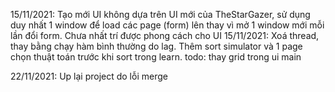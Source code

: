 15/11/2021: 
 Tạo mới UI không dựa trên UI mới của TheStarGazer, sử dụng duy nhất 1 window để load các page (form) lên thay vì mở 1 window mới mỗi lần đổi form.
            Chưa nhất trí được phong cách cho UI
15/11/2021: 
  Xoá thread, thay bằng chạy hàm bình thường do lag. Thêm sort simulator và 1 page chọn thuật toán trước khi sort trong learn.
            todo: thay grid trong ui
main


22/11/2021: Up lại project do lỗi merge